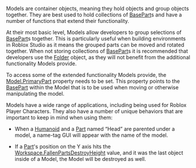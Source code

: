 Models are container objects, meaning they hold objects and group objects together. They are best used to hold collections of [BasePart](https://developer.roblox.com/en-us/api-reference/class/BasePart)s and have a number of functions that extend their functionality.

At their most basic level, Models allow developers to group selections of [BasePart](https://developer.roblox.com/en-us/api-reference/class/BasePart)s together. This is particularly useful when building environments in Roblox Studio as it means the grouped parts can be moved and rotated together. When not storing collections of [BasePart](https://developer.roblox.com/en-us/api-reference/class/BasePart)s it is recommended that developers use the [Folder](https://developer.roblox.com/en-us/api-reference/class/Folder) object, as they will not benefit from the additional functionality Models provide.

To access some of the extended functionality Models provide, the [Model.PrimaryPart](https://developer.roblox.com/en-us/api-reference/property/Model/PrimaryPart) property needs to be set. This property points to the [BasePart](https://developer.roblox.com/en-us/api-reference/class/BasePart) within the Model that is to be used when moving or otherwise manipulating the model.

Models have a wide range of applications, including being used for Roblox Player Characters. They also have a number of unique behaviors that are important to keep in mind when using them:

*   When a [Humanoid](https://developer.roblox.com/en-us/api-reference/class/Humanoid) and a [Part](https://developer.roblox.com/en-us/api-reference/class/Part) named “Head” are parented under a model, a name-tag GUI will appear with the name of the model.
    
*   If a [Part](https://developer.roblox.com/en-us/api-reference/class/Part)'s position on the Y axis hits the [Workspace.FallenPartsDestroyHeight](https://developer.roblox.com/en-us/api-reference/property/Workspace/FallenPartsDestroyHeight) value, and it was the last object inside of a Model, the Model will be destroyed as well.